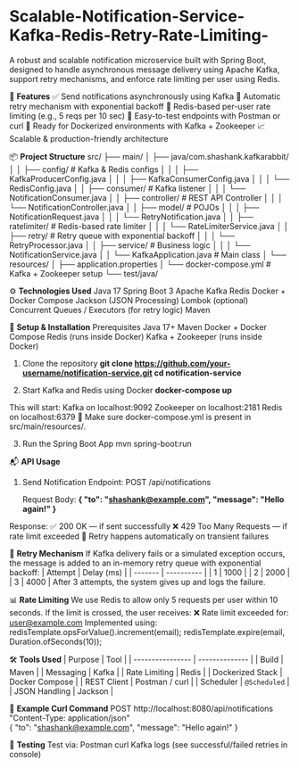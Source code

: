 # Scalable-Notification-Service-Kafka-Redis-Retry-Rate-Limiting-
A robust and scalable notification microservice built with Spring Boot, designed to handle asynchronous message delivery using Apache Kafka, support retry mechanisms, and enforce rate limiting per user using Redis.

🧠 **Features**
✅ Send notifications asynchronously using Kafka
🔁 Automatic retry mechanism with exponential backoff
🚫 Redis-based per-user rate limiting (e.g., 5 reqs per 10 sec)
🧪 Easy-to-test endpoints with Postman or curl
🐳 Ready for Dockerized environments with Kafka + Zookeeper
📈 Scalable & production-friendly architecture

📦 **Project Structure**
src/
├── main/
│   ├── java/com.shashank.kafkarabbit/
│   │   ├── config/               # Kafka & Redis configs
│   │   │   ├── KafkaProducerConfig.java
│   │   │   ├── KafkaConsumerConfig.java
│   │   │   └── RedisConfig.java
│   │   ├── consumer/             # Kafka listener
│   │   │   └── NotificationConsumer.java
│   │   ├── controller/           # REST API Controller
│   │   │   └── NotificationController.java
│   │   ├── model/                # POJOs
│   │   │   ├── NotificationRequest.java
│   │   │   └── RetryNotification.java
│   │   ├── ratelimiter/          # Redis-based rate limiter
│   │   │   └── RateLimiterService.java
│   │   ├── retry/                # Retry queue with exponential backoff
│   │   │   └── RetryProcessor.java
│   │   ├── service/              # Business logic
│   │   │   └── NotificationService.java
│   │   └── KafkaApplication.java # Main class
│   └── resources/
│       ├── application.properties
│       └── docker-compose.yml    # Kafka + Zookeeper setup
└── test/java/

⚙️ **Technologies Used**
Java 17
Spring Boot 3
Apache Kafka
Redis
Docker + Docker Compose
Jackson (JSON Processing)
Lombok (optional)
Concurrent Queues / Executors (for retry logic)
Maven

🚀 **Setup & Installation**
Prerequisites
Java 17+
Maven
Docker + Docker Compose
Redis (runs inside Docker)
Kafka + Zookeeper (runs inside Docker)

1. Clone the repository
    **git clone https://github.com/your-username/notification-service.git
    cd notification-service**

2. Start Kafka and Redis using Docker
   **docker-compose up**

This will start:
Kafka on localhost:9092
Zookeeper on localhost:2181
Redis on localhost:6379
📁 Make sure docker-compose.yml is present in src/main/resources/.

3. Run the Spring Boot App
   mvn spring-boot:run

📬 **API Usage**

1. Send Notification
   Endpoint:
   POST /api/notifications

   Request Body:
   **{
  "to": "shashank@example.com",
  "message": "Hello again!"
}**

Response:
✅ 200 OK — if sent successfully
❌ 429 Too Many Requests — if rate limit exceeded
🔁 Retry happens automatically on transient failures

🔁 **Retry Mechanism**
If Kafka delivery fails or a simulated exception occurs, the message is added to an in-memory retry queue with exponential backoff:
| Attempt | Delay (ms) |
| ------- | ---------- |
| 1       | 1000       |
| 2       | 2000       |
| 3       | 4000       |
After 3 attempts, the system gives up and logs the failure.

📊 **Rate Limiting**
We use Redis to allow only 5 requests per user within 10 seconds. If the limit is crossed, the user receives:
❌ Rate limit exceeded for: user@example.com
Implemented using:
redisTemplate.opsForValue().increment(email);
redisTemplate.expire(email, Duration.ofSeconds(10));

🛠️ **Tools Used**
| Purpose          | Tool           |
| ---------------- | -------------- |
| Build            | Maven          |
| Messaging        | Kafka          |
| Rate Limiting    | Redis          |
| Dockerized Stack | Docker Compose |
| REST Client      | Postman / curl |
| Scheduler        | `@Scheduled`   |
| JSON Handling    | Jackson        |

📌 **Example Curl Command**
POST http://localhost:8080/api/notifications \
"Content-Type: application/json" \
{
  "to": "shashank@example.com",
  "message": "Hello again!"
}


🧪 **Testing**
Test via:
Postman
curl
Kafka logs (see successful/failed retries in console)
